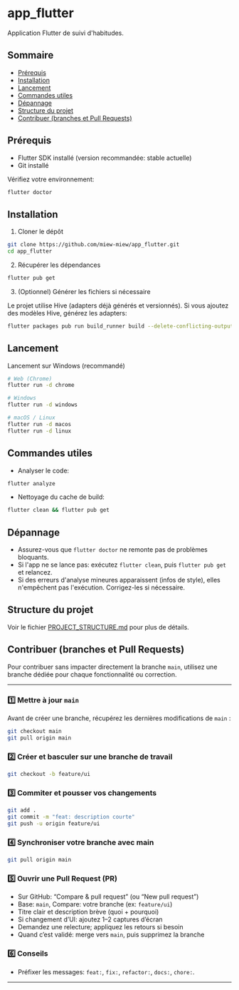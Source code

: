 # app_flutter

Application Flutter de suivi d'habitudes.

## Sommaire

- [Prérequis](#prérequis)
- [Installation](#installation)
- [Lancement](#lancement)
- [Commandes utiles](#commandes-utiles)
- [Dépannage](#dépannage)
- [Structure du projet](#structure-du-projet)
- [Contribuer (branches et Pull Requests)](#contribuer-branches-et-pull-requests)

## Prérequis

- Flutter SDK installé (version recommandée: stable actuelle)
- Git installé

Vérifiez votre environnement:

```bash
flutter doctor
```

## Installation

1) Cloner le dépôt

```bash
git clone https://github.com/miew-miew/app_flutter.git
cd app_flutter
```

2) Récupérer les dépendances

```bash
flutter pub get
```

3) (Optionnel) Générer les fichiers si nécessaire

Le projet utilise Hive (adapters déjà générés et versionnés). Si vous ajoutez des modèles Hive, générez les adapters:

```bash
flutter packages pub run build_runner build --delete-conflicting-outputs
```

## Lancement
Lancement sur Windows (recommandé)

```bash
# Web (Chrome)
flutter run -d chrome

# Windows
flutter run -d windows 

# macOS / Linux
flutter run -d macos
flutter run -d linux
```

## Commandes utiles

- Analyser le code:

```bash
flutter analyze
```

- Nettoyage du cache de build:

```bash
flutter clean && flutter pub get
```

## Dépannage

- Assurez-vous que `flutter doctor` ne remonte pas de problèmes bloquants.
- Si l'app ne se lance pas: exécutez `flutter clean`, puis `flutter pub get` et relancez.
- Si des erreurs d'analyse mineures apparaissent (infos de style), elles n'empêchent pas l'exécution. Corrigez-les si nécessaire.

## Structure du projet

Voir le fichier [PROJECT_STRUCTURE.md](PROJECT_STRUCTURE.md) pour plus de détails.

## Contribuer (branches et Pull Requests)

Pour contribuer sans impacter directement la branche `main`, utilisez une branche dédiée pour chaque fonctionnalité ou correction.

---

### 1️⃣ Mettre à jour `main`

Avant de créer une branche, récupérez les dernières modifications de `main` :

```bash
git checkout main
git pull origin main
```

### 2️⃣ Créer et basculer sur une branche de travail

```bash
git checkout -b feature/ui
```

### 3️⃣ Commiter et pousser vos changements

```bash
git add .
git commit -m "feat: description courte"
git push -u origin feature/ui
```

### 4️⃣ Synchroniser votre branche avec main

```bash
git pull origin main
```

### 5️⃣ Ouvrir une Pull Request (PR)

- Sur GitHub: “Compare & pull request” (ou “New pull request”)
- Base: `main`, Compare: votre branche (ex: `feature/ui`)
- Titre clair et description brève (quoi + pourquoi)
- Si changement d’UI: ajoutez 1–2 captures d’écran
- Demandez une relecture; appliquez les retours si besoin
- Quand c’est validé: merge vers `main`, puis supprimez la branche

### 6️⃣ Conseils
- Préfixer les messages: `feat:`, `fix:`, `refactor:`, `docs:`, `chore:`.

---
